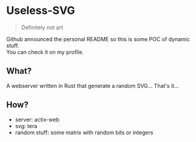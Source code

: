 # Useless-SVG

> Definitely not art

Github announced the personal README so this is some POC of dynamic stuff.  
You can check it on my profile.

## What?
A webserver written in Rust that generate a random SVG... That's it...

## How?
- server: actix-web
- svg: tera
- random stuff: some matrix with random bits or integers
